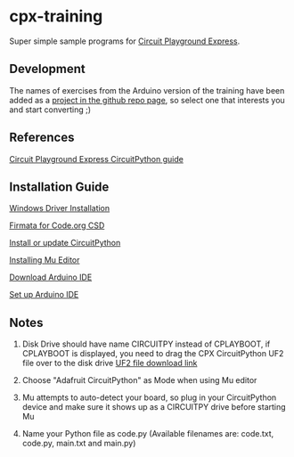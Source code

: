 # cpx-training
Super simple sample programs for [Circuit Playground Express](https://www.adafruit.com/product/3333).

## Development
The names of exercises from the Arduino version of the training have been added as a [project in the github repo page](https://github.com/mimiflynn/cpx-training/projects/1), so select one that interests you and start converting ;)

## References
[Circuit Playground Express CircuitPython guide](https://learn.adafruit.com/adafruit-circuit-playground-express/circuitpython-quickstart)

## Installation Guide
[Windows Driver Installation](https://learn.adafruit.com/adafruit-circuit-playground-express/adafruit2-windows-driver-installation)

[Firmata for Code.org CSD](https://learn.adafruit.com/adafruit-circuit-playground-express/code-org-csd)

[Install or update CircuitPython](https://learn.adafruit.com/adafruit-circuit-playground-express/circuitpython-quickstart)

[Installing Mu Editor](https://learn.adafruit.com/adafruit-circuit-playground-express/installing-mu-editor)

[Download Arduino IDE](https://www.arduino.cc/en/Main/Software)

[Set up Arduino IDE](https://learn.adafruit.com/adafruit-circuit-playground-express/set-up-arduino-ide)

## Notes 
1. Disk Drive should have name CIRCUITPY instead of CPLAYBOOT, if CPLAYBOOT is displayed, you need to drag the CPX CircuitPython UF2 file over to the disk drive [UF2 file download link](https://learn.adafruit.com/adafruit-circuit-playground-express/circuitpython-quickstart)

2. Choose "Adafruit CircuitPython" as Mode when using Mu editor

3. Mu attempts to auto-detect your board, so plug in your CircuitPython device and make sure it shows up as a CIRCUITPY drive before starting Mu

4. Name your Python file as code.py (Available filenames are: code.txt, code.py, main.txt and main.py)
